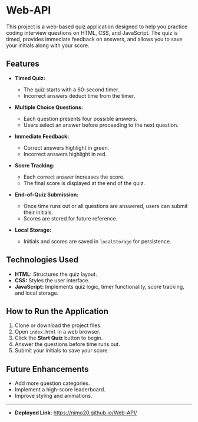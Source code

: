 # Web-API

This project is a web-based quiz application designed to help you practice coding interview questions on HTML, CSS, and JavaScript. The quiz is timed, provides immediate feedback on answers, and allows you to save your initials along with your score.

## Features

- **Timed Quiz:**  
  - The quiz starts with a 60-second timer.
  - Incorrect answers deduct time from the timer.

- **Multiple Choice Questions:**  
  - Each question presents four possible answers.
  - Users select an answer before proceeding to the next question.

- **Immediate Feedback:**  
  - Correct answers highlight in green.
  - Incorrect answers highlight in red.

- **Score Tracking:**  
  - Each correct answer increases the score.
  - The final score is displayed at the end of the quiz.

- **End-of-Quiz Submission:**  
  - Once time runs out or all questions are answered, users can submit their initials.
  - Scores are stored for future reference.

- **Local Storage:**  
  - Initials and scores are saved in `localStorage` for persistence.

## Technologies Used

- **HTML:** Structures the quiz layout.
- **CSS:** Styles the user interface.
- **JavaScript:** Implements quiz logic, timer functionality, score tracking, and local storage.

## How to Run the Application

1. Clone or download the project files.
2. Open `index.html` in a web browser.
3. Click the **Start Quiz** button to begin.
4. Answer the questions before time runs out.
5. Submit your initials to save your score.

## Future Enhancements

- Add more question categories.
- Implement a high-score leaderboard.
- Improve styling and animations.

---

- **Deployed Link**:  https://nimo20.github.io/Web-API/
